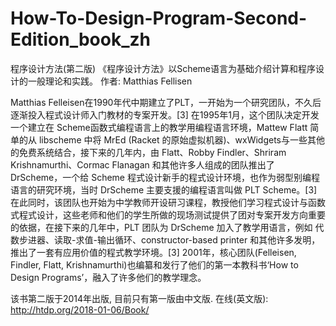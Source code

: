 # How-To-Design-Program-Second-Edition_book_zh
程序设计方法(第二版)
《程序设计方法》以Scheme语言为基础介绍计算和程序设计的一般理论和实践。
作者: Matthias Fellisen

Matthias Felleisen在1990年代中期建立了PLT，一开始为一个研究团队，不久后逐渐投入程式设计师入门教材的专案开发。[3] 
在1995年1月，这个团队决定开发一个建立在 Scheme函数式编程语言上的教学用编程语言环境，Mattew Flatt 简单的从 libscheme 中将 MrEd (Racket 的原始虚拟机器)、wxWidgets与一些其他的免费系统结合，接下来的几年内，由 Flatt、Robby Findler、Shriram Krishnamurthi、Cormac Flanagan 和其他许多人组成的团队推出了 DrScheme，一个给 Scheme 程式设计新手的程式设计环境，也作为弱型别编程语言的研究环境，当时 DrScheme 主要支援的编程语言叫做 PLT Scheme。[3] 
在此同时，该团队也开始为中学教师开设研习课程，教授他们学习程式设计与函数式程式设计，这些老师和他们的学生所做的现场测试提供了团对专案开发方向重要的依据，在接下来的几年中，PLT 团队为 DrScheme 加入了教学用语言，例如 代数步进器、读取-求值-输出循环、constructor-based printer 和其他许多发明，推出了一套有应用价值的程式教学环境。[3] 
2001年，核心团队(Felleisen, Findler, Flatt, Krishnamurthi)也编纂和发行了他们的第一本教科书‘How to Design Programs’，融入了许多他们的教学理念。

该书第二版于2014年出版, 目前只有第一版由中文版.
在线(英文版):
http://htdp.org/2018-01-06/Book/
